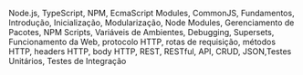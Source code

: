 Node.js, TypeScript, NPM, EcmaScript Modules, CommonJS, Fundamentos, Introdução, Inicialização, Modularização, Node Modules, Gerenciamento de Pacotes, NPM Scripts, Variáveis de Ambientes, Debugging, Supersets, Funcionamento da Web, protocolo HTTP, rotas de requisição, métodos HTTP, headers HTTP, body HTTP, REST, RESTful, API, CRUD, JSON,Testes Unitários, Testes de Integração
